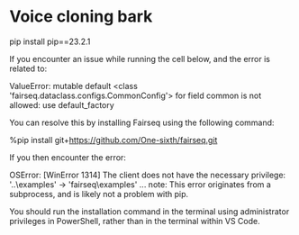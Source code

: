 # Voice cloning bark

pip install pip==23.2.1

If you encounter an issue while running the cell below, and the error is related to:

ValueError: mutable default <class 'fairseq.dataclass.configs.CommonConfig'> for field common is not allowed: use default_factory

You can resolve this by installing Fairseq using the following command:

%pip install git+https://github.com/One-sixth/fairseq.git

If you then encounter the error:

OSError: [WinError 1314] The client does not have the necessary privilege: '..\\examples' -> 'fairseq\\examples'
...
note: This error originates from a subprocess, and is likely not a problem with pip.

You should run the installation command in the terminal using administrator privileges in PowerShell, rather than in the terminal within VS Code.
